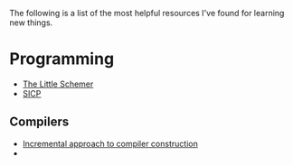 The following is a list of the most helpful resources I've found for learning new things.

# Programming
* [The Little Schemer](https://www.amazon.com/Little-Schemer-Daniel-P-Friedman/dp/0262560992/)
* [SICP](https://www.amazon.com/Structure-Interpretation-Computer-Programs-Engineering/dp/0262510871/)

## Compilers
* [Incremental approach to compiler construction](http://scheme2006.cs.uchicago.edu/11-ghuloum.pdf)
*
